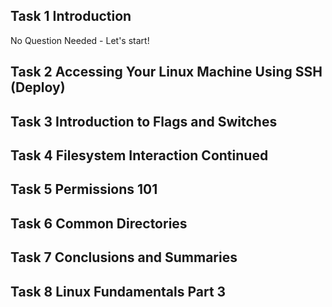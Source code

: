 ## Task 1 Introduction

No Question Needed - Let's start!

## Task 2 Accessing Your Linux Machine Using SSH (Deploy)

## Task 3 Introduction to Flags and Switches
## Task 4 Filesystem Interaction Continued
## Task 5 Permissions 101
## Task 6 Common Directories
## Task 7 Conclusions and Summaries
## Task 8 Linux Fundamentals Part 3
